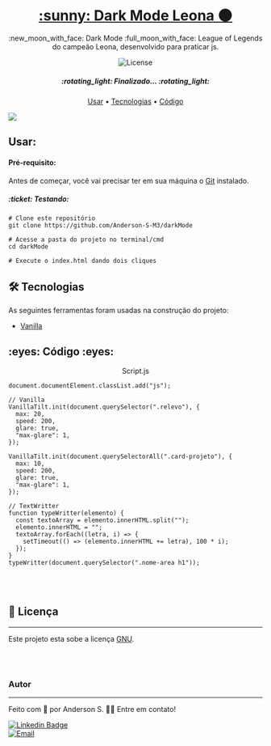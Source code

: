 <h1 align="center">
<a href="https://github.com/Anderson-S-M3/darkMode">:sunny: Dark Mode Leona 🌑</a>
</h1>

<p align="center">:new_moon_with_face: Dark Mode :full_moon_with_face: League of Legends do campeão Leona, desenvolvido para praticar js.</p>

<p align="center">
<img alt="License" src="https://img.shields.io/badge/license-GNU-blue">
</p>

<h5 align="center">:rotating_light: Finalizado... :rotating_light:</h5>

<p align="center"><a href="#instalacao">Usar</a> • <a href="#tecnologias">Tecnologias</a> • <a href="#demonstracao">Código</a></p>

<img src="https://user-images.githubusercontent.com/65872811/106670643-12ca3280-658c-11eb-8ac8-19763f2a5512.gif">

<h2 id="instalacao">Usar:</h2>
<h4>Pré-requisito:</h4>

Antes de começar, você vai precisar ter em sua máquina o [Git](https://git-scm.com) instalado.

<h5 id="rodando">:ticket: Testando:</h5>

```
# Clone este repositório
git clone https://github.com/Anderson-S-M3/darkMode

# Acesse a pasta do projeto no terminal/cmd
cd darkMode

# Execute o index.html dando dois cliques
```

<h2 id="tecnologias">🛠 Tecnologias</h2>
<p>As seguintes ferramentas foram usadas na construção do projeto:</p>

- [Vanilla](https://micku7zu.github.io/vanilla-tilt.js/)

<h2 id="demonstracao">:eyes: Código :eyes:</h2>

<p align="center">Script.js</p>

```
document.documentElement.classList.add("js");

// Vanilla
VanillaTilt.init(document.querySelector(".relevo"), {
  max: 20,
  speed: 200,
  glare: true,
  "max-glare": 1,
});

VanillaTilt.init(document.querySelectorAll(".card-projeto"), {
  max: 10,
  speed: 200,
  glare: true,
  "max-glare": 1,
});

// TextWritter
function typeWritter(elemento) {
  const textoArray = elemento.innerHTML.split("");
  elemento.innerHTML = "";
  textoArray.forEach((letra, i) => {
    setTimeout(() => (elemento.innerHTML += letra), 100 * i);
  });
}
typeWritter(document.querySelector(".nome-area h1"));

```

<br>
<br>

## 📝 Licença
---

Este projeto esta sobe a licença [GNU](./LICENSE.md).

<br>
<br>

### Autor
---

Feito com :blue_heart: por Anderson S. 👋🏽 Entre em contato!

[![Linkedin Badge](https://img.shields.io/badge/Anderson_S-0077B5?style=for-the-badge&logo=linkedin&logoColor=white/)](https://www.linkedin.com/in/anderson-s-antunes-b879251b9/) <br>
[![Email](https://img.shields.io/badge/Anderson__S__Antunes@hotmail.com-0078D4?style=for-the-badge&logo=microsoft-outlook&logoColor=white)](mailto:anderson_s_antunes@hotmail.com)
